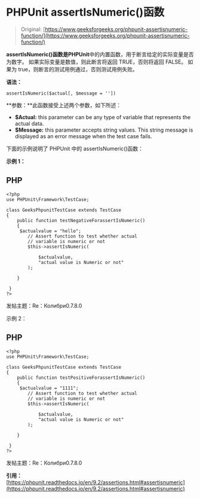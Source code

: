 # PHPUnit assertIsNumeric()函数

> Original: [https://www.geeksforgeeks.org/phpunit-assertisnumeric-function/](https://www.geeksforgeeks.org/phpunit-assertisnumeric-function/)

**assertIsNumeric()**函数是**PHPUnit**中的内置函数，用于断言给定的实际变量是否为数字。 如果实际变量是数值，则此断言将返回 TRUE，否则将返回 FALSE。 如果为 true，则断言的测试用例通过，否则测试用例失败。

**语法：**

```
assertIsNumeric($actual[, $message = ''])

```

**参数：**此函数接受上述两个参数，如下所述：

*   **$Actual:** this parameter can be any type of variable that represents the actual data.
*   **$Message:** this parameter accepts string values. This string message is displayed as an error message when the test case fails.

下面的示例说明了 PHPUnit 中的 assertIsNumeric()函数：

**示例 1：**

## PHP

```
<?php 
use PHPUnit\Framework\TestCase; 

class GeeksPhpunitTestCase extends TestCase 
{ 
    public function testNegativeForassertIsNumeric()
    {   
     $actualvalue = "hello";
        // Assert function to test whether actual 
        // variable is numeric or not
        $this->assertIsNumeric(

            $actualvalue, 
            "actual value is Numeric or not"
        );

    }

 } 
?> 
```

发帖主题：Re：Колибри0.7.8.0

示例 2：

## PHP

```
<?php 
use PHPUnit\Framework\TestCase; 

class GeeksPhpunitTestCase extends TestCase 
{ 
    public function testPositiveForassertIsNumeric()
    {   
     $actualvalue = "1111";
        // Assert function to test whether actual 
        // variable is numeric or not
        $this->assertIsNumeric(

            $actualvalue, 
            "actual value is Numeric or not"
        );

    }

 } 
?> 
```

发帖主题：Re：Колибри0.7.8.0

**引用：**[https://phpunit.readthedocs.io/en/9.2/assertions.html#assertisnumeric](https://phpunit.readthedocs.io/en/9.2/assertions.html#assertisnumeric)